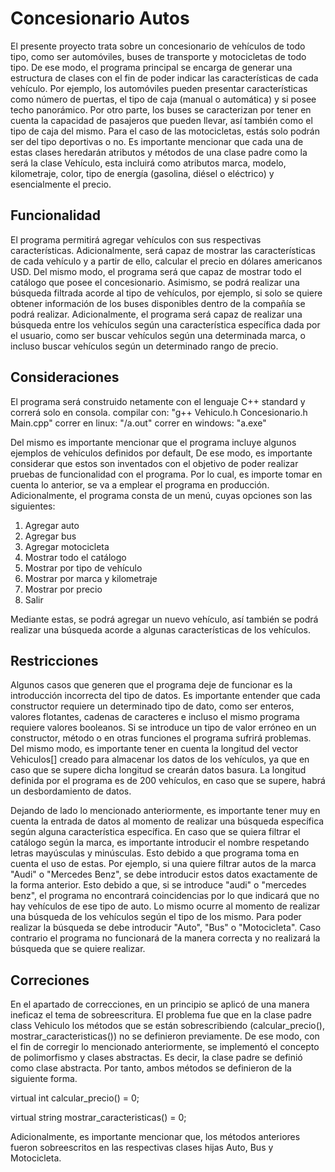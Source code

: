 # Concesionario Autos
El presente proyecto trata sobre un concesionario de vehículos de todo tipo, como ser automóviles, buses de transporte y motocicletas de todo tipo. De ese modo, el programa principal se encarga de generar una estructura de clases con el fin de poder indicar las características de cada vehículo. Por ejemplo, los automóviles pueden presentar características como número de puertas, el tipo de caja (manual o automática) y si posee techo panorámico. Por otro parte, los buses se caracterizan por tener en cuenta la capacidad de pasajeros que pueden llevar, así también como el tipo de caja del mismo. Para el caso de las motocicletas, estás solo podrán ser del tipo deportivas o no. Es importante mencionar que cada una de estas clases heredarán atributos y métodos de una clase padre como la será la clase Vehículo, esta incluirá como atributos marca, modelo, kilometraje, color, tipo de energía (gasolina, diésel o eléctrico) y esencialmente el precio.   
## Funcionalidad
El programa permitirá agregar vehículos con sus respectivas características. Adicionalmente, será capaz de mostrar las características de cada vehículo y a partir de ello, calcular el precio en dólares americanos USD. Del mismo modo, el programa será que capaz de mostrar todo el catálogo que posee el concesionario. Asimismo, se podrá realizar una búsqueda filtrada acorde al tipo de vehículos, por ejemplo, si solo se quiere obtener información de los buses disponibles dentro de la compañía se podrá realizar. Adicionalmente, el programa será capaz de realizar una búsqueda entre los vehículos según una característica específica dada por el usuario, como ser buscar vehículos según una determinada marca, o incluso buscar vehículos según un determinado rango de precio. 
## Consideraciones
El programa será construido netamente con el lenguaje C++ standard y correrá solo en consola. 
compilar con: "g++ Vehiculo.h Concesionario.h Main.cpp"
correr en linux: "/a.out"
correr en windows: "a.exe"

Del mismo es importante mencionar que el programa incluye algunos ejemplos de vehículos definidos por default, De ese modo, es importante considerar que estos son inventados con el objetivo de poder realizar pruebas de funcionalidad con el programa. Por lo cual, es importe tomar en cuenta lo anterior, se va a emplear el programa en producción. 
Adicionalmente, el programa consta de un menú, cuyas opciones son las siguientes: 
1. Agregar auto
2. Agregar bus
3. Agregar motocicleta
4. Mostrar todo el catálogo
5. Mostrar por tipo de vehículo
6. Mostrar por marca y kilometraje
7. Mostrar por precio
8. Salir

Mediante estas, se podrá agregar un nuevo vehículo, así también se podrá realizar una búsqueda acorde a algunas características de los vehículos. 
## Restricciones
Algunos casos que generen que el programa deje de funcionar es la introducción incorrecta del tipo de datos. Es importante entender que cada constructor requiere un determinado tipo de dato, como ser enteros, valores flotantes, cadenas de caracteres e incluso el mismo programa requiere valores booleanos. Si se introduce un tipo de valor erróneo en un constructor, método o en otras funciones el programa sufrirá problemas. Del mismo modo, es importante tener en cuenta la longitud del vector Vehiculos[] creado para almacenar los datos de los vehículos, ya que en caso que se supere dicha longitud se crearán datos basura. La longitud definida por el programa es de 200 vehículos, en caso que se supere, habrá un desbordamiento de datos. 

Dejando de lado lo mencionado anteriormente, es importante tener muy en cuenta la entrada de datos al momento de realizar una búsqueda específica según alguna característica específica. En caso que se quiera filtrar el catálogo según la marca, es importante introducir el nombre respetando letras mayúsculas y minúsculas. Esto debido a que programa toma en cuenta el uso de estas. Por ejemplo, si una quiere filtrar autos de la marca "Audi" o "Mercedes Benz", se debe introducir estos datos exactamente de la forma anterior. Esto debido a que, si se introduce "audi" o "mercedes benz", el programa no encontrará coincidencias por lo que indicará que no hay vehículos de ese tipo de auto. Lo mismo ocurre al momento de realizar una búsqueda de los vehículos según el tipo de los mismo. Para poder realizar la búsqueda se debe introducir "Auto", "Bus" o "Motocicleta". Caso contrario el programa no funcionará de la manera correcta y no realizará la búsqueda que se quiere realizar.    
## Correciones
En el apartado de correcciones, en un principio se aplicó de una manera ineficaz el tema de sobreescritura. El problema fue que en la clase padre class Vehiculo los métodos que se están sobrescribiendo (calcular_precio(), mostrar_caracteristicas()) no se definieron previamente. De ese modo, con el fin de corregir lo mencionado anteriormente, se implementó el concepto de polimorfismo y clases abstractas. Es decir, la clase padre se definió como clase abstracta. Por tanto, ambos métodos se definieron de la siguiente forma. 

virtual int calcular_precio() = 0;

virtual string mostrar_caracteristicas() = 0;

Adicionalmente, es importante mencionar que, los métodos anteriores fueron sobreescritos en las respectivas clases hijas Auto, Bus y Motocicleta. 


